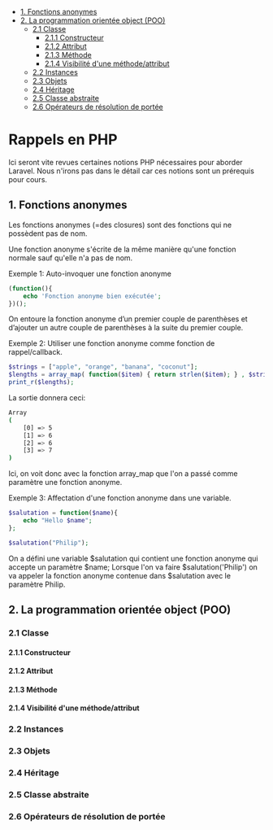 - [1. Fonctions anonymes](#1-fonctions-anonymes)
- [2. La programmation orientée object (POO)](#2-la-programmation-orientée-object-poo)
  - [2.1 Classe](#21-classe)
    - [2.1.1 Constructeur](#211-constructeur)
    - [2.1.2 Attribut](#212-attribut)
    - [2.1.3 Méthode](#213-méthode)
    - [2.1.4 Visibilité d'une méthode/attribut](#214-visibilité-dune-méthodeattribut)
  - [2.2 Instances](#22-instances)
  - [2.3 Objets](#23-objets)
  - [2.4 Héritage](#24-héritage)
  - [2.5 Classe abstraite](#25-classe-abstraite)
  - [2.6 Opérateurs de résolution de portée](#26-opérateurs-de-résolution-de-portée)

<h1> Rappels en PHP</h1>
Ici seront vite revues certaines notions PHP nécessaires pour aborder Laravel.
Nous n'irons pas dans le détail car ces notions sont un prérequis pour cours.

## 1. Fonctions anonymes
Les fonctions anonymes (=des closures) sont des fonctions qui ne possèdent pas de nom.

Une fonction anonyme s'écrite de la même manière qu'une fonction normale sauf qu'elle n'a pas de nom.

Exemple 1: Auto-invoquer une fonction anonyme
```php
(function(){
    echo 'Fonction anonyme bien exécutée';
})();
```
On entoure la fonction anonyme d’un premier couple de parenthèses et d’ajouter un autre couple de parenthèses à la suite du premier couple.

Exemple 2: Utiliser une fonction anonyme comme fonction de rappel/callback.
```php
$strings = ["apple", "orange", "banana", "coconut"];
$lengths = array_map( function($item) { return strlen($item); } , $strings);
print_r($lengths);
```
La sortie donnera ceci:
```bash
Array
(
    [0] => 5
    [1] => 6
    [2] => 6
    [3] => 7
)
```
Ici, on voit donc avec la fonction array_map que l'on a passé comme paramètre une fonction anonyme. 

Exemple 3: Affectation d'une fonction anonyme dans une variable.
```php
$salutation = function($name){
    echo "Hello $name";
};

$salutation("Philip");
```
On a défini une variable $salutation qui contient une fonction anonyme qui accepte un paramètre $name;
Lorsque l'on va faire $salutation('Philip') on va appeler la fonction anonyme contenue dans $salutation avec le paramètre Philip.

## 2. La programmation orientée object (POO)
### 2.1 Classe

#### 2.1.1 Constructeur

#### 2.1.2 Attribut

#### 2.1.3 Méthode

#### 2.1.4 Visibilité d'une méthode/attribut

### 2.2 Instances

### 2.3 Objets

### 2.4 Héritage

### 2.5 Classe abstraite

### 2.6 Opérateurs de résolution de portée